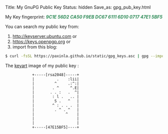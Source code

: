 Title: My GnuPG Public Key
Status: hidden
Save_as: gpg_pub_key.html


My Key fingerprint: <em style="color:seagreen;font-weight:bold;">9C1E 56D2 CA50 F9EB DC67 6111 6D10 0717 47E1 5BF5</em>

You can search my public key from:

1. <a href="http://keyserver.ubuntu.com/pks/lookup?op=get&search=0x9c1e56d2ca50f9ebdc6761116d10071747e15bf5" style="text-decoration:none;border:none;color:crimson;text-indent:0;" ><i class="fa fa-key"></i> http://keyserver.ubuntu.com</a> or
2. <a href="https://keys.openpgp.org/vks/v1/by-fingerprint/9C1E56D2CA50F9EBDC6761116D10071747E15BF5" style="text-decoration:none;border:none;color:crimson;text-indent:0;" ><i class="fa fa-key"></i> https://keys.openpgp.org</a> or
3. import from this blog:
```sh
$ curl -fsSL https://paxinla.github.io/static/gpg_keys.asc | gpg --import -
```


The [keyart](https://manpages.ubuntu.com/manpages/disco/man1/keyart.1.html) image of my public key :

```
            +-----[rsa2048]-----+
            |          .    :lii|
            |         ^     .:^:|
            |        . ^     ^.E|
            |       . . :   .  ^|
            |        : l .   .. |
            |         S .   ^   |
            |        ^ : . . .  |
            |         . ^ . ^   |
            |              ^    |
            |                   |
            |                   |
            +-----[47E15BF5]----+
```
